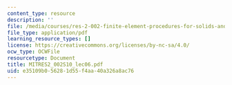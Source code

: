 ```yaml
---
content_type: resource
description: ''
file: /media/courses/res-2-002-finite-element-procedures-for-solids-and-structures-spring-2010/e35109b056281d55f4aa40a326a8ac76_MITRES2_002S10_lec06.pdf
file_type: application/pdf
learning_resource_types: []
license: https://creativecommons.org/licenses/by-nc-sa/4.0/
ocw_type: OCWFile
resourcetype: Document
title: MITRES2_002S10_lec06.pdf
uid: e35109b0-5628-1d55-f4aa-40a326a8ac76
---
```


